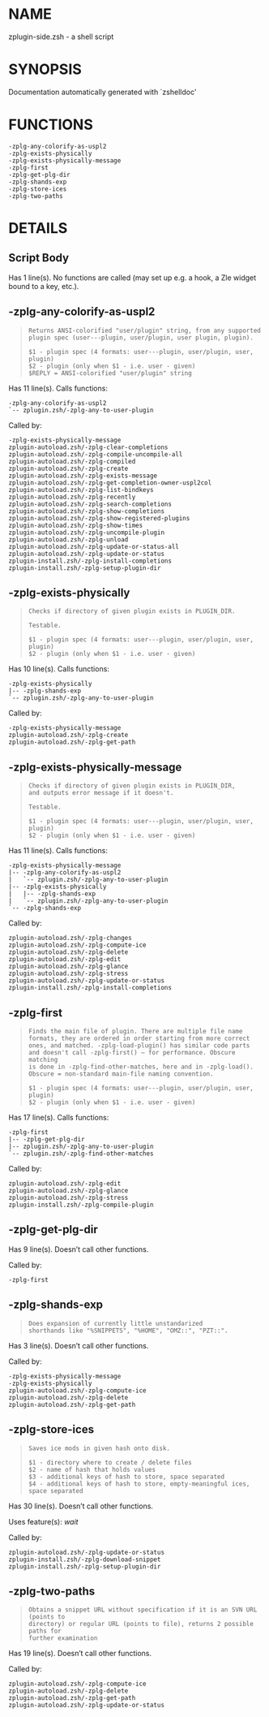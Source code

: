 # NAME

zplugin-side.zsh - a shell script

# SYNOPSIS

Documentation automatically generated with \`zshelldoc'

# FUNCTIONS

    -zplg-any-colorify-as-uspl2
    -zplg-exists-physically
    -zplg-exists-physically-message
    -zplg-first
    -zplg-get-plg-dir
    -zplg-shands-exp
    -zplg-store-ices
    -zplg-two-paths

# DETAILS

## Script Body

Has 1 line(s). No functions are called (may set up e.g. a hook, a Zle
widget bound to a key, etc.).

## \-zplg-any-colorify-as-uspl2

> 
> 
>     Returns ANSI-colorified "user/plugin" string, from any supported
>     plugin spec (user---plugin, user/plugin, user plugin, plugin).
> 
>     $1 - plugin spec (4 formats: user---plugin, user/plugin, user, plugin)
>     $2 - plugin (only when $1 - i.e. user - given)
>     $REPLY = ANSI-colorified "user/plugin" string

Has 11 line(s). Calls functions:

    -zplg-any-colorify-as-uspl2
    `-- zplugin.zsh/-zplg-any-to-user-plugin

Called by:

    -zplg-exists-physically-message
    zplugin-autoload.zsh/-zplg-clear-completions
    zplugin-autoload.zsh/-zplg-compile-uncompile-all
    zplugin-autoload.zsh/-zplg-compiled
    zplugin-autoload.zsh/-zplg-create
    zplugin-autoload.zsh/-zplg-exists-message
    zplugin-autoload.zsh/-zplg-get-completion-owner-uspl2col
    zplugin-autoload.zsh/-zplg-list-bindkeys
    zplugin-autoload.zsh/-zplg-recently
    zplugin-autoload.zsh/-zplg-search-completions
    zplugin-autoload.zsh/-zplg-show-completions
    zplugin-autoload.zsh/-zplg-show-registered-plugins
    zplugin-autoload.zsh/-zplg-show-times
    zplugin-autoload.zsh/-zplg-uncompile-plugin
    zplugin-autoload.zsh/-zplg-unload
    zplugin-autoload.zsh/-zplg-update-or-status-all
    zplugin-autoload.zsh/-zplg-update-or-status
    zplugin-install.zsh/-zplg-install-completions
    zplugin-install.zsh/-zplg-setup-plugin-dir

## \-zplg-exists-physically

> 
> 
>     Checks if directory of given plugin exists in PLUGIN_DIR.
> 
>     Testable.
> 
>     $1 - plugin spec (4 formats: user---plugin, user/plugin, user, plugin)
>     $2 - plugin (only when $1 - i.e. user - given)

Has 10 line(s). Calls functions:

    -zplg-exists-physically
    |-- -zplg-shands-exp
    `-- zplugin.zsh/-zplg-any-to-user-plugin

Called by:

    -zplg-exists-physically-message
    zplugin-autoload.zsh/-zplg-create
    zplugin-autoload.zsh/-zplg-get-path

## \-zplg-exists-physically-message

> 
> 
>     Checks if directory of given plugin exists in PLUGIN_DIR,
>     and outputs error message if it doesn't.
> 
>     Testable.
> 
>     $1 - plugin spec (4 formats: user---plugin, user/plugin, user, plugin)
>     $2 - plugin (only when $1 - i.e. user - given)

Has 11 line(s). Calls functions:

    -zplg-exists-physically-message
    |-- -zplg-any-colorify-as-uspl2
    |   `-- zplugin.zsh/-zplg-any-to-user-plugin
    |-- -zplg-exists-physically
    |   |-- -zplg-shands-exp
    |   `-- zplugin.zsh/-zplg-any-to-user-plugin
    `-- -zplg-shands-exp

Called by:

    zplugin-autoload.zsh/-zplg-changes
    zplugin-autoload.zsh/-zplg-compute-ice
    zplugin-autoload.zsh/-zplg-delete
    zplugin-autoload.zsh/-zplg-edit
    zplugin-autoload.zsh/-zplg-glance
    zplugin-autoload.zsh/-zplg-stress
    zplugin-autoload.zsh/-zplg-update-or-status
    zplugin-install.zsh/-zplg-install-completions

## \-zplg-first

> 
> 
>     Finds the main file of plugin. There are multiple file name
>     formats, they are ordered in order starting from more correct
>     ones, and matched. -zplg-load-plugin() has similar code parts
>     and doesn't call -zplg-first() – for performance. Obscure matching
>     is done in -zplg-find-other-matches, here and in -zplg-load().
>     Obscure = non-standard main-file naming convention.
> 
>     $1 - plugin spec (4 formats: user---plugin, user/plugin, user, plugin)
>     $2 - plugin (only when $1 - i.e. user - given)

Has 17 line(s). Calls functions:

    -zplg-first
    |-- -zplg-get-plg-dir
    |-- zplugin.zsh/-zplg-any-to-user-plugin
    `-- zplugin.zsh/-zplg-find-other-matches

Called by:

    zplugin-autoload.zsh/-zplg-edit
    zplugin-autoload.zsh/-zplg-glance
    zplugin-autoload.zsh/-zplg-stress
    zplugin-install.zsh/-zplg-compile-plugin

## \-zplg-get-plg-dir

Has 9 line(s). Doesn’t call other functions.

Called by:

    -zplg-first

## \-zplg-shands-exp

> 
> 
>     Does expansion of currently little unstandarized
>     shorthands like "%SNIPPETS", "%HOME", "OMZ::", "PZT::".

Has 3 line(s). Doesn’t call other functions.

Called by:

    -zplg-exists-physically-message
    -zplg-exists-physically
    zplugin-autoload.zsh/-zplg-compute-ice
    zplugin-autoload.zsh/-zplg-delete
    zplugin-autoload.zsh/-zplg-get-path

## \-zplg-store-ices

> 
> 
>     Saves ice mods in given hash onto disk.
> 
>     $1 - directory where to create / delete files
>     $2 - name of hash that holds values
>     $3 - additional keys of hash to store, space separated
>     $4 - additional keys of hash to store, empty-meaningful ices, space separated

Has 30 line(s). Doesn’t call other functions.

Uses feature(s): *wait*

Called by:

    zplugin-autoload.zsh/-zplg-update-or-status
    zplugin-install.zsh/-zplg-download-snippet
    zplugin-install.zsh/-zplg-setup-plugin-dir

## \-zplg-two-paths

> 
> 
>     Obtains a snippet URL without specification if it is an SVN URL (points to
>     directory) or regular URL (points to file), returns 2 possible paths for
>     further examination

Has 19 line(s). Doesn’t call other functions.

Called by:

    zplugin-autoload.zsh/-zplg-compute-ice
    zplugin-autoload.zsh/-zplg-delete
    zplugin-autoload.zsh/-zplg-get-path
    zplugin-autoload.zsh/-zplg-update-or-status
